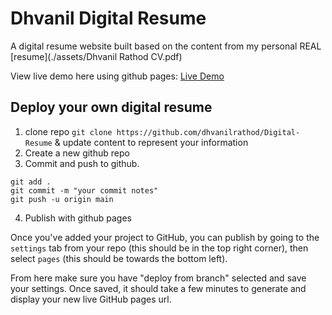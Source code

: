# Dhvanil Digital Resume

A digital resume website built based on the content from my personal REAL [resume](./assets/Dhvanil Rathod CV.pdf)

View live demo here using github pages: [Live Demo](https://dhvanilrathod.github.io/Digital-Resume/)



## Deploy your own digital resume

1. clone repo `git clone https://github.com/dhvanilrathod/Digital-Resume` & update content to represent your information
2. Create a new github repo
3. Commit and push to github.

```
git add .
git commit -m "your commit notes"
git push -u origin main
```

4. Publish with github pages

Once you've added your project to GitHub, you can publish by going to the `settings` tab from your repo (this should be in the top right corner), then select `pages` (this should be towards the bottom left).

From here make sure you have "deploy from branch" selected and save your settings. Once saved, it should take a few minutes to generate and display your new live GitHub pages url.
